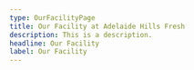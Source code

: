 ```yaml
---
type: OurFacilityPage
title: Our Facility at Adelaide Hills Fresh
description: This is a description.
headline: Our Facility
label: Our Facility
---
```

